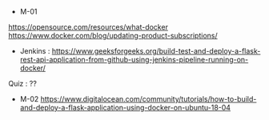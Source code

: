 - M-01

https://opensource.com/resources/what-docker
https://www.docker.com/blog/updating-product-subscriptions/

- Jenkins :
https://www.geeksforgeeks.org/build-test-and-deploy-a-flask-rest-api-application-from-github-using-jenkins-pipeline-running-on-docker/


Quiz :
??

- M-02
https://www.digitalocean.com/community/tutorials/how-to-build-and-deploy-a-flask-application-using-docker-on-ubuntu-18-04